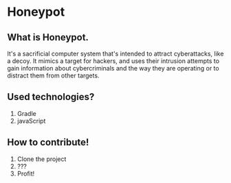 # Honeypot

## What is Honeypot.

It's a sacrificial computer system that's intended to attract cyberattacks, like a decoy. It mimics a target for hackers, and uses their intrusion attempts to gain information about cybercriminals and the way they are operating or to distract them from other targets.

## Used technologies?

1. Gradle
2. javaScript

## How to contribute!

1. Clone the project
2. ???
3. Profit!